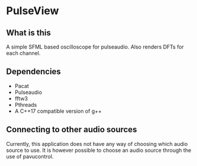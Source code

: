 # PulseView

## What is this

A simple SFML based oscilloscope for pulseaudio. Also renders DFTs for each channel.

## Dependencies

- Pacat
- Pulseaudio
- fftw3
- Pthreads
- A C++17 compatible version of g++

## Connecting to other audio sources

Currently, this application does not have any way of choosing which audio source to use.
It is however possible to choose an audio source through the use of pavucontrol.
